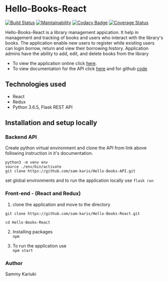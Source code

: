 # Hello-Books-React

[![Build Status](https://travis-ci.org/sam-karis/Hello-Books-React.svg?branch=develop)](https://travis-ci.org/sam-karis/Hello-Books-React)
[![Maintainability](https://api.codeclimate.com/v1/badges/f3175d9d2d15ab7e6861/maintainability)](https://codeclimate.com/github/sam-karis/Hello-Books-React/maintainability)
[![Codacy Badge](https://api.codacy.com/project/badge/Grade/5411087ed4f041d48e26e69b7297e74f)](https://www.codacy.com/project/sam-karis/Hello-Books-React/dashboard?utm_source=github.com&amp;utm_medium=referral&amp;utm_content=sam-karis/Hello-Books-React&amp;utm_campaign=Badge_Grade_Dashboard)
[![Coverage Status](https://coveralls.io/repos/github/sam-karis/Hello-Books-React/badge.svg?branch=develop)](https://coveralls.io/github/sam-karis/Hello-Books-React?branch=develop)

Hello-Books-React is a library management appication. It help in management and tracking of books and users who interact with the library's books. The application enable new users to register while existing users can login borrow, return and view their borrowing history. Application admins have the ability to add, edit, and delete books from the library

- To view the application online click [here](https://hello-books-react.herokuapp.com/).  
- To view documentation for the API click [here](https://hellobookapi.docs.apiary.io/) and for github [code](https://github.com/sam-karis/Hello-Books-API)

## Technologies used
- React
- Redux
- Python 3.6.5, Flask REST API

## Installation and setup locally

### Backend API
Create python virtual environment and clone the API from link above following instruction in it's documentation.
```
python3 -m venv env
source ./env/bin/activate 
git clone https://github.com/sam-karis/Hello-Books-API.git  
```
set global environments and to run the application locally use ```flask run```

### Front-end - (React and Redux)
 1. clone the application and move to the directory
 ```
 git clone https://github.com/sam-karis/Hello-Books-React.git

 cd Hello-Books-React
 ```  

 2. Installing packages   
 ```npm```

 3. To run the application use   
```npm start```

### Author 
Sammy Kariuki  